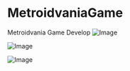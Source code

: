 # MetroidvaniaGame
Metroidvania Game Develop
![Image](https://github.com/user-attachments/assets/9b89cdb1-d263-43e4-8665-acddae898efd)

![Image](https://github.com/user-attachments/assets/8244d722-cc52-4c4c-9882-44aaabbc5b1c)

![Image](https://github.com/user-attachments/assets/02600e0e-b636-4287-adaf-96aded3a5337)
